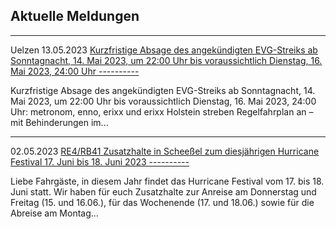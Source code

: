 Aktuelle Meldungen
----------

---

 Uelzen 13.05.2023 [Kurzfristige Absage des angekündigten EVG-Streiks ab Sonntagnacht, 14. Mai 2023, um 22:00 Uhr bis voraussichtlich Dienstag, 16. Mai 2023, 24:00 Uhr ----------](https://www.der-metronom.de/aktuell/kurzfristige-absage-des-angekuendigten-evg-streiks-ab-sonntagnacht-14-mai-2023-um-2200-uhr-bis-voraussichtlich-dienstag-16-mai-2023-2400-uhr/)

Kurzfristige Absage des angekündigten EVG-Streiks ab Sonntagnacht, 14. Mai 2023, um 22:00 Uhr bis voraussichtlich Dienstag, 16. Mai 2023, 24:00 Uhr:
metronom, enno, erixx und erixx Holstein streben Regelfahrplan an – mit Behinderungen im...

---

02.05.2023 [RE4/RB41 Zusatzhalte in Scheeßel zum diesjährigen Hurricane Festival 17. Juni bis 18. Juni 2023 ----------](https://www.der-metronom.de/aktuell/re4-rb41-zusatzhalte-in-scheessel-zum-diesjaehrigen-hurricane-festival-17-juni-bis-18-juni-2023/)

Liebe Fahrgäste,
in diesem Jahr findet das Hurricane Festival vom 17. bis 18. Juni statt.
Wir haben für euch Zusatzhalte zur Anreise am Donnerstag und Freitag (15. und 16.06.), für das Wochenende (17. und 18.06.) sowie für die Abreise am Montag...
